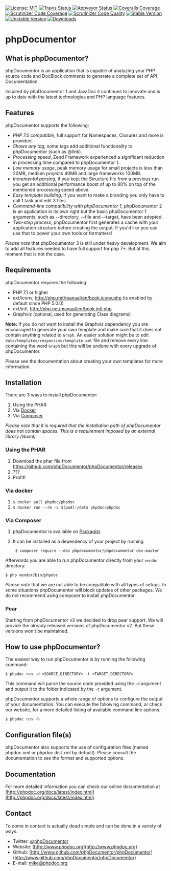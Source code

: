 [![License: MIT](https://img.shields.io/badge/License-MIT-yellow.svg)](https://opensource.org/licenses/MIT)
[![Travis Status](https://img.shields.io/travis/phpDocumentor/phpDocumentor2.svg?label=Linux)](https://travis-ci.org/phpDocumentor/phpDocumentor2)
[![Appveyor Status](https://img.shields.io/appveyor/ci/phpDocumentor/phpDocumentor2.svg?label=Windows)](https://ci.appveyor.com/project/phpDocumentor/phpDocumentor2/branch/develop)
[![Coveralls Coverage](https://img.shields.io/coveralls/github/phpDocumentor/phpDocumentor2.svg)](https://coveralls.io/github/phpDocumentor/phpDocumentor2?branch=develop)
[![Scrutinizer Code Coverage](https://img.shields.io/scrutinizer/coverage/g/phpDocumentor/phpDocumentor2.svg)](https://scrutinizer-ci.com/g/phpDocumentor/phpDocumentor2/?branch=develop)
[![Scrutinizer Code Quality](https://img.shields.io/scrutinizer/g/phpDocumentor/phpDocumentor2.svg)](https://scrutinizer-ci.com/g/phpDocumentor/phpDocumentor2/?branch=develop)
[![Stable Version](https://img.shields.io/packagist/v/phpDocumentor/phpDocumentor.svg)](https://packagist.org/packages/phpDocumentor/phpDocumentor)
[![Unstable Version](https://img.shields.io/packagist/vpre/phpDocumentor/phpDocumentor.svg)](https://packagist.org/packages/phpDocumentor/phpDocumentor)
[![Downloads](https://img.shields.io/packagist/dm/phpDocumentor/phpDocumentor.svg)](https://packagist.org/packages/phpDocumentor/phpDocumentor)


phpDocumentor
======

What is phpDocumentor?
----------------

phpDocumentor is an application that is capable of analyzing your PHP source code and
DocBlock comments to generate a complete set of API Documentation.

Inspired by phpDocumentor 1 and JavaDoc it continues to innovate and is up to date
with the latest technologies and PHP language features.

Features
--------

phpDocumentor supports the following:

* *PHP 7.0 compatible*, full support for Namespaces, Closures and more is provided.
* *Shows any tag*, some tags add additional functionality to phpDocumentor (such as @link).
* *Processing speed*, Zend Framework experienced a significant reduction in processing time compared to phpDocumentor 1.
* *Low memory usage*, peak memory usage for small projects is less than 20MB, medium projects 40MB and large frameworks 100MB.
* *Incremental parsing*, if you kept the Structure file from a previous run you get an additional performance boost of up
  to 80% on top of the mentioned processing speed above.
* *Easy template building*, if you want to make a branding you only have to call 1 task and edit 3 files.
* *Command-line compatibility with phpDocumentor 1*, phpDocumentor 2 is an application in its own right but the
  basic phpDocumentor 1 arguments, such as --directory, --file and --target, have been adopted.
* *Two-step process*, phpDocumentor first generates a cache with your application structure before creating the output.
  If you'd like you can use that to power your own tools or formatters!

*Please note* that phpDocumentor 3 is still under heavy development. We aim to add all features needed to have full support
for php 7+. But at this moment that is not the case.

Requirements
------------

phpDocumentor requires the following:

* PHP 7.1 or higher
* ext/iconv, http://php.net/manual/en/book.iconv.php (is enabled by default since PHP 5.0.0)
* ext/intl, http://php.net/manual/en/book.intl.php
* Graphviz (optional, used for generating Class diagrams)

**Note:**
If you do not want to install the Graphviz dependency you are encouraged to generate your own template and make sure
that it does not contain anything related to `Graph`.
An easier solution might be to edit `data/templates/responsive/template.xml` file and remove every line
containing the word `Graph` but this will be undone with every upgrade of phpDocumentor.

Please see the documentation about creating your own templates for more information.

Installation
------------

There are 3 ways to install phpDocumentor:

1. Using the PHAR
2. Via [Docker](https://hub.docker.com/r/phpdoc/phpdoc/)
3. Via [Composer](https://getcomposer.org)

_*Please note* that it is required that the installation path of phpDocumentor does not
contain spaces. This is a requirement imposed by an external library (libxml)_

### Using the PHAR

1. Download the phar file from https://github.com/phpDocumentor/phpDocumentor/releases
2. ???
3. Profit!

### Via docker

1. `$ docker pull phpdoc/phpdoc`
2. `$ docker run --rm -v $(pwd):/data phpdoc/phpdoc`

### Via Composer

1. phpDocumentor is available on [Packagist](https://packagist.org/packages/phpDocumentor/phpDocumentor).
2. It can be installed as a dependency of your project by running

        $ composer require --dev phpdocumentor/phpdocumentor dev-master

Afterwards you are able to run phpDocumentor directly from your `vendor` directory:

    $ php vendor/bin/phpdoc

*Please note* that we are not able to be compatible with all types of setups. In
some situations phpDocumentor will block updates of other packages. We do not recommend
using composer to install phpDocumentor.

### Pear
Starting from phpDocumentor v3 we decided to drop pear support. We will provide the
already released versions of phpDocumentor v2. But these versions won't be maintained.

How to use phpDocumentor?
-------------------

The easiest way to run phpDocumentor is by running the following command:

    $ phpdoc run -d <SOURCE_DIRECTORY> -t <TARGET_DIRECTORY>

This command will parse the source code provided using the `-d` argument and
output it to the folder indicated by the `-t` argument.

phpDocumentor supports a whole range of options to configure the output of your documentation.
You can execute the following command, or check our website, for a more detailed listing of available command line options.

    $ phpdoc run -h

Configuration file(s)
---------------------

phpDocumentor also supports the use of configuration files (named phpdoc.xml or phpdoc.dist.xml by default).
Please consult the documentation to see the format and supported options.

Documentation
-------------

For more detailed information you can check our online documentation at [http://phpdoc.org/docs/latest/index.html](http://phpdoc.org/docs/latest/index.html).

Contact
-------

To come in contact is actually dead simple and can be done in a variety of ways.

* Twitter: [@phpDocumentor](http://twitter.com/phpDocumentor)
* Website: [http://www.phpdoc.org](http://www.phpdoc.org)
* Github:  [http://www.github.com/phpDocumentor/phpDocumentor](http://www.github.com/phpDocumentor/phpDocumentor)
* E-mail:  [mike@phpdoc.org](mailto:mike@phpdoc.org)
